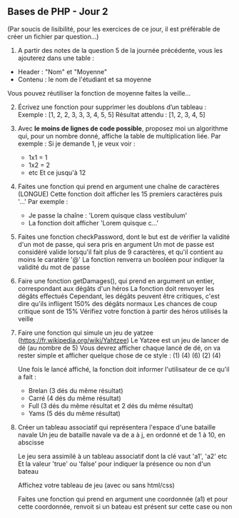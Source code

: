 
## Bases de PHP - Jour 2

(Par soucis de lisibilité, pour les exercices de ce jour, il est préférable de créer un fichier par question...)

1. A partir des notes de la question 5 de la journée précédente, vous les ajouterez dans une table :
* Header : "Nom" et "Moyenne"
* Contenu : le nom de l'étudiant et sa moyenne

Vous pouvez réutiliser la fonction de moyenne faites la veille...


2. Écrivez une fonction pour supprimer les doublons d’un tableau :
   Exemple :
   [1, 2, 2, 3, 3, 3, 4, 5, 5]
   Résultat attendu :
   [1, 2, 3, 4, 5]


3. Avec **le moins de lignes de code possible**, proposez moi un algorithme qui, pour un nombre donné, affiche la table de multiplication liée.
   Par exemple :
   Si je demande 1, je veux voir :
   * 1x1 = 1
   * 1x2 = 2
   * etc
     Et ce jusqu'à 12


4. Faites une fonction qui prend en argument une chaîne de caractères (LONGUE)
   Cette fonction doit afficher les 15 premiers caractères puis '...'
   Par exemple :
   * Je passe la chaîne : 'Lorem quisque class vestibulum'
   * La fonction doit afficher 'Lorem quisque c...'


5. Faites une fonction checkPassword, dont le but est de vérifier la validité d'un mot de passe, qui sera pris en argument
   Un mot de passe est considéré valide lorsqu'il fait plus de 9 caractères, et qu'il contient au moins le caratère '@'
   La fonction renverra un booléen pour indiquer la validité du mot de passe


6. Faire une fonction getDamages(), qui prend en argument un entier, correspondant aux dégâts d'un héros
   La fonction doit renvoyer les dégâts effectués
   Cependant, les dégâts peuvent être critiques, c'est dire qu'ils infligent 150% des dégâts normaux
   Les chances de coup critique sont de 15%
   Vérifiez votre fonction à partir des héros utilisés la veille


9. Faire une fonction qui simule un jeu de yatzee (https://fr.wikipedia.org/wiki/Yahtzee)
   Le Yatzee est un jeu de lancer de dé (au nombre de 5)
   Vous devrez afficher chaque lancé de dé, on va rester simple et afficher quelque chose de ce style :
   (1) (4) (6) (2) (4)
   
   Une fois le lancé affiché, la fonction doit informer l'utilisateur de ce qu'il a fait :
   - Brelan (3 dés du même résultat)
   - Carré (4 dés du même résultat)
   - Full (3 dés du même résultat et 2 dés du même résultat)
   - Yams (5 dés du même résultat)


8. Créer un tableau associatif qui représentera l'espace d'une bataille navale
   Un jeu de bataille navale va de a à j, en ordonné et de 1 à 10, en abscisse
   
   Le jeu sera assimilé à un tableau associatif dont la clé vaut 'a1', 'a2' etc
   Et la valeur 'true' ou 'false' pour indiquer la présence ou non d'un bateau
   
   Affichez votre tableau de jeu (avec ou sans html/css)

   Faites une fonction qui prend en argument une coordonnée (a1) et pour cette coordonnée, renvoit si un bateau est présent sur cette case ou non


   





